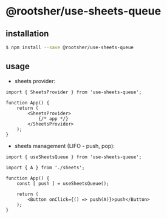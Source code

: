 # @rootsher/use-sheets-queue

## installation

```sh
$ npm install --save @rootsher/use-sheets-queue
```

## usage

* sheets provider:

```tsx
import { SheetsProvider } from 'use-sheets-queue';

function App() {
    return (
        <SheetsProvider>
            {/* app */}
        </SheetsProvider>
    );
}
```

* sheets management (LIFO - push, pop):

```tsx
import { useSheetsQueue } from 'use-sheets-queue';

import { A } from './sheets';

function App() {
    const [ push ] = useSheetsQueue();
    
    return (
        <Button onClick={() => push(A)}>push</Button>
    );
}
```
